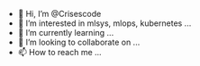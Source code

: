- 👋 Hi, I’m @Crisescode
- 👀 I’m interested in mlsys, mlops, kubernetes ...
- 🌱 I’m currently learning ...
- 💞️ I’m looking to collaborate on ...
- 📫 How to reach me ...

<!---
Crisescode/Crisescode is a ✨ special ✨ repository because its `README.md` (this file) appears on your GitHub profile.
You can click the Preview link to take a look at your changes.
--->
